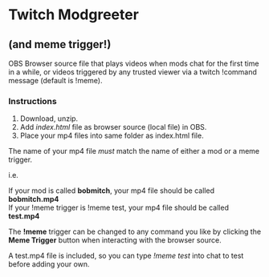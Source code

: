 # Twitch Modgreeter
## (and meme trigger!)

OBS Browser source file that plays videos when mods chat for the first time in a while, or videos triggered by any trusted viewer via a twitch !command message (default is !meme).

### Instructions

1. Download, unzip. 
2. Add *index.html* file as browser source (local file) in OBS.
3. Place your mp4 files into same folder as index.html file.

The name of your mp4 file *must* match the name of either a mod or a meme trigger.

i.e. 

If your mod is called **bobmitch**, your mp4 file should be called **bobmitch.mp4**  
If your !meme trigger is !meme test, your mp4 file should be called **test.mp4**  

The **!meme** trigger can be changed to any command you like by clicking the **Meme Trigger** button when interacting with the browser source.

A test.mp4 file is included, so you can type *!meme test* into chat to test before adding your own.

